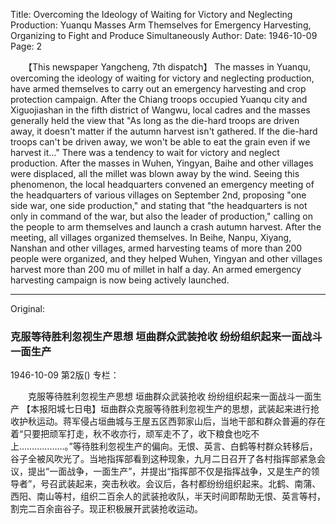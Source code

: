 Title: Overcoming the Ideology of Waiting for Victory and Neglecting Production: Yuanqu Masses Arm Themselves for Emergency Harvesting, Organizing to Fight and Produce Simultaneously
Author: 
Date: 1946-10-09
Page: 2

　　【This newspaper Yangcheng, 7th dispatch】 The masses in Yuanqu, overcoming the ideology of waiting for victory and neglecting production, have armed themselves to carry out an emergency harvesting and crop protection campaign. After the Chiang troops occupied Yuanqu city and Xiguojiashan in the fifth district of Wangwu, local cadres and the masses generally held the view that "As long as the die-hard troops are driven away, it doesn't matter if the autumn harvest isn't gathered. If the die-hard troops can't be driven away, we won't be able to eat the grain even if we harvest it…" There was a tendency to wait for victory and neglect production. After the masses in Wuhen, Yingyan, Baihe and other villages were displaced, all the millet was blown away by the wind. Seeing this phenomenon, the local headquarters convened an emergency meeting of the headquarters of various villages on September 2nd, proposing "one side war, one side production," and stating that "the headquarters is not only in command of the war, but also the leader of production," calling on the people to arm themselves and launch a crash autumn harvest. After the meeting, all villages organized themselves. In Beihe, Nanpu, Xiyang, Nanshan and other villages, armed harvesting teams of more than 200 people were organized, and they helped Wuhen, Yingyan and other villages harvest more than 200 mu of millet in half a day. An armed emergency harvesting campaign is now being actively launched.



<hr /> 

Original: 


### 克服等待胜利忽视生产思想  垣曲群众武装抢收  纷纷组织起来一面战斗一面生产

1946-10-09
第2版()
专栏：

　　克服等待胜利忽视生产思想
    垣曲群众武装抢收
    纷纷组织起来一面战斗一面生产
    【本报阳城七日电】垣曲群众克服等待胜利忽视生产的思想，武装起来进行抢收护秋运动。蒋军侵占垣曲城与王屋五区西郭家山后，当地干部和群众普遍的存在着“只要把顽军打走，秋不收亦行，顽军走不了，收下粮食也吃不上………………。”等待胜利忽视生产的偏向。无恨、英言、白鹤等村群众转移后，谷子全被风吹光了。当地指挥部看到这种现象，九月二日召开了各村指挥部紧急会议，提出“一面战争，一面生产”，并提出“指挥部不仅是指挥战争，又是生产的领导者”，号召武装起来，突击秋收。会议后，各村都纷纷组织起来。北鹤、南蒲、西阳、南山等村，组织二百余人的武装抢收队，半天时间即帮助无恨、英言等村，割完二百余亩谷子。现正积极展开武装抢收运动。
